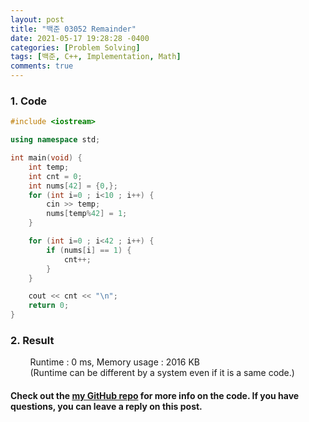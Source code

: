 ```yaml
---
layout: post
title: "백준 03052 Remainder"
date: 2021-05-17 19:28:28 -0400
categories: [Problem Solving]
tags: [백준, C++, Implementation, Math]
comments: true
---
```


### 1. Code
```cpp
#include <iostream>

using namespace std;

int main(void) {
    int temp;
    int cnt = 0; 
    int nums[42] = {0,};
    for (int i=0 ; i<10 ; i++) {
        cin >> temp;
        nums[temp%42] = 1;
    }

    for (int i=0 ; i<42 ; i++) {
        if (nums[i] == 1) {
            cnt++;
        }
    }

    cout << cnt << "\n";
    return 0;
}
```

### 2. Result
&nbsp;&nbsp;&nbsp;&nbsp;&nbsp;&nbsp;&nbsp;&nbsp;Runtime : 0 ms, Memory usage : 2016 KB  
&nbsp;&nbsp;&nbsp;&nbsp;&nbsp;&nbsp;&nbsp;&nbsp;(Runtime can be different by a system even if it is a same code.)

#### Check out the [my GitHub repo][hyuk-gh] for more info on the code. If you have questions, you can leave a reply on this post.
[hyuk-gh]: https://github.com/dlgur1994/StudyAlgorithms
